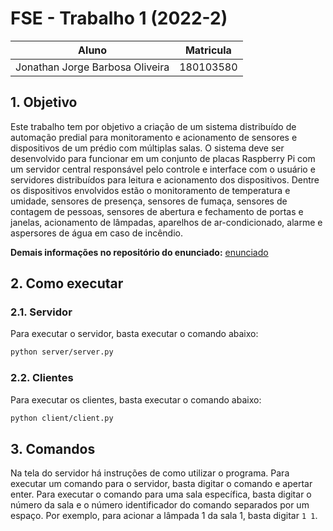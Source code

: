 # FSE - Trabalho 1 (2022-2)

| Aluno | Matricula |
| :---:|:---: |
| Jonathan Jorge Barbosa Oliveira | 180103580 |

## 1. Objetivo

Este trabalho tem por objetivo a criação de um sistema distribuído de automação predial para monitoramento e acionamento de sensores e dispositivos de um prédio com múltiplas salas. O sistema deve ser desenvolvido para funcionar em um conjunto de placas Raspberry Pi com um servidor central responsável pelo controle e interface com o usuário e servidores distribuídos para leitura e acionamento dos dispositivos. Dentre os dispositivos envolvidos estão o monitoramento de temperatura e umidade, sensores de presença, sensores de fumaça, sensores de contagem de pessoas, sensores de abertura e fechamento de portas e janelas, acionamento de lâmpadas, aparelhos de ar-condicionado, alarme e aspersores de água em caso de incêndio.

**Demais informações no repositório do enunciado:** [enunciado](https://gitlab.com/fse_fga/trabalhos-2022_2/trabalho-1-2022-2)

## 2. Como executar

### 2.1. Servidor

Para executar o servidor, basta executar o comando abaixo:

```bash
python server/server.py
```

### 2.2. Clientes

Para executar os clientes, basta executar o comando abaixo:

```bash
python client/client.py
```

## 3. Comandos

Na tela do servidor há instruções de como utilizar o programa. Para executar um comando para o servidor, basta digitar o comando e apertar enter. Para executar o comando para uma sala específica, basta digitar o  número da sala e o número identificador do comando separados por um espaço. Por exemplo, para acionar a lâmpada 1 da sala 1, basta digitar `1 1`.

